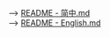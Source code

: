 --> <a href='READ-ZH-CN.md'>README - 简中.md</a><br>
--> <a href='READ-EN-AP.md'>README - English.md</a>
